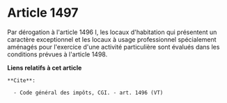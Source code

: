 # Article 1497

Par dérogation à l'article 1496 I, les locaux d'habitation qui présentent un caractère exceptionnel et les locaux à usage
professionnel spécialement aménagés pour l'exercice d'une activité particulière sont évalués dans les conditions prévues à
l'article 1498.

**Liens relatifs à cet article**

	**Cite**:

	  - Code général des impôts, CGI. - art. 1496 (VT)
